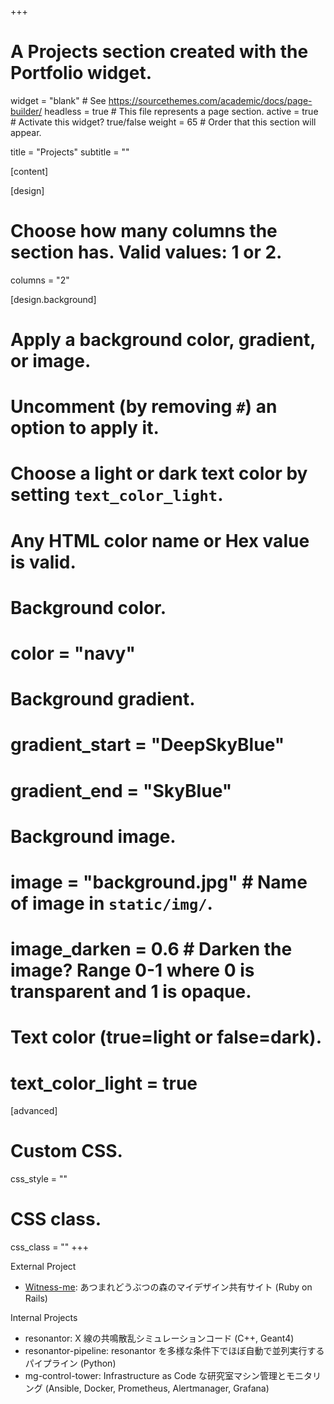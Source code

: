 +++
# A Projects section created with the Portfolio widget.
widget = "blank"  # See https://sourcethemes.com/academic/docs/page-builder/
headless = true  # This file represents a page section.
active = true  # Activate this widget? true/false
weight = 65  # Order that this section will appear.

title = "Projects"
subtitle = ""

[content]


[design]
  # Choose how many columns the section has. Valid values: 1 or 2.
  columns = "2"





[design.background]
  # Apply a background color, gradient, or image.
  #   Uncomment (by removing `#`) an option to apply it.
  #   Choose a light or dark text color by setting `text_color_light`.
  #   Any HTML color name or Hex value is valid.
  
  # Background color.
  # color = "navy"
  
  # Background gradient.
  # gradient_start = "DeepSkyBlue"
  # gradient_end = "SkyBlue"
  
  # Background image.
  # image = "background.jpg"  # Name of image in `static/img/`.
  # image_darken = 0.6  # Darken the image? Range 0-1 where 0 is transparent and 1 is opaque.

  # Text color (true=light or false=dark).
  # text_color_light = true  
  
[advanced]
 # Custom CSS. 
 css_style = ""
 
 # CSS class.
 css_class = ""
+++

External Project

* [Witness-me](https://github.com/aximov/witness-me): あつまれどうぶつの森のマイデザイン共有サイト (Ruby on Rails)

Internal Projects

* resonantor: X 線の共鳴散乱シミュレーションコード (C++, Geant4)
* resonantor-pipeline: resonantor を多様な条件下でほぼ自動で並列実行するパイプライン (Python)
* mg-control-tower: Infrastructure as Code な研究室マシン管理とモニタリング (Ansible, Docker, Prometheus, Alertmanager, Grafana)
